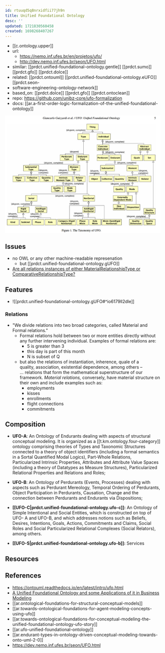 ```yaml
---
id: rtuuqd5q8nrxidfii77jh9n
title: Unified Foundational Ontology
desc: ''
updated: 1721830560458
created: 1698268407267
---
```




- [[c.ontology.upper]]
- url: 
  - https://nemo.inf.ufes.br/en/projetos/ufo/
  - http://dev.nemo.inf.ufes.br/seon/UFO.html
- similar: [[prdct.unified-foundational-ontology.gentle]] [[prdct.sumo]] [[prdct.gfo]] [[prdct.dolce]]
- related: [[prdct.ontouml]] [[prdct.unified-foundational-ontology.eUFO]] [[prdct.seon-
- software-engineering-ontology-network]]
- based_on: [[prdct.dolce]] [[prdct.gfo]] [[prdct.ontoclean]]
- repo: https://github.com/unibz-core/ufo-formalization
- docs: [[ar.a-first-order-logic-formalization-of-the-unified-foundational-ontology]]

![](/assets/images/2024-04-18-11-24-08.png)

 
## Issues

- no OWL or any other machine-readable represenation
  - but [[prdct.unified-foundational-ontology.gUFO]]
- [Are all relations instances of either MaterialRelationshipType or ComparativeRelationshipType?](https://github.com/nemo-ufes/gufo/discussions/33)

## Features

- ![[prdct.unified-foundational-ontology.gUFO#^io6179ll2dle]]

### Relations

- "We divide relations into two broad categories, called Material and Formal relations."
  - Formal relations hold between two or more entities directly without any further intervening individual. Examples of formal relations are:
    - 5 is greater than 3
    - this day is part of this month
    - N is subset of Q
  - but also the relations of instantiation, inherence, quale of a quality, association, existential dependence, among others – … relations that form the mathematical superstructure of our framework. _Material relations,_ conversely, have material structure on their own and include examples such as:
    -   employments
    -   kisses
    -   enrollments
    -   flight connections
    -   commitments
   


## Composition

-   **UFO-A**: An Ontology of Endurants dealing with aspects of structural conceptual modeling. It is organized as a [[t.km.ontology.four-category]] ontology comprising theories of Types and Taxonomic Structures connected to a theory of object identifiers (including a formal semantics in a Sortal Quantified Modal Logics), Part-Whole Relations, Particularized Intrinsic Properties, Attributes and Attribute Value Spaces (including a theory of Datatypes as Measure Structures), Particularized Relational Properties and Relations and Roles;
  

-   **UFO-B**: An Ontology of Perdurants (Events, Processes) dealing with aspects such as Perdurant Mereology, Temporal Ordering of Perdurants, Object Participation in Perdurants, Causation, Change and the connection between Perdurants and Endurants via Dispositions;
   

-   **[[UFO-C|prdct.unified-foundational-ontology.ufo-c]]:** An Ontology of Simple Intentional and Social Entities, which is constructed on top of UFO- A and UFO-B, and which addresses notions such as Beliefs, Desires, Intentions, Goals, Actions, Commitments and Claims, Social Roles and Social Particularized Relational Complexes (Social Relators), among others.

- **[[UFO-S|prdct.unified-foundational-ontology.ufo-b]]:** Services




## Resources



## References

- https://ontouml.readthedocs.io/en/latest/intro/ufo.html
- [A Unified Foundational Ontology and some
Applications of it in Business Modeling](https://ceur-ws.org/Vol-125/paper2.pdf)
- [[ar.ontological-foundations-for-structural-conceptual-models]]
- [[ar.towards-ontological-foundations-for-agent-modeling-concepts-using-ufo]]
- [[ar.towards-ontological-foundations-for-conceptual-modeling-the-unified-foundational-ontology-ufo-story]]
- [[ar.ufo-unified-foundational-ontology]]
- [[ar.endurant-types-in-ontology-driven-conceptual-modeling-towards-onto-uml-2-0]]
- https://dev.nemo.inf.ufes.br/seon/UFO.html